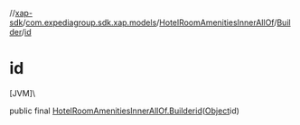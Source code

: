 //[xap-sdk](../../../../index.md)/[com.expediagroup.sdk.xap.models](../../index.md)/[HotelRoomAmenitiesInnerAllOf](../index.md)/[Builder](index.md)/[id](id.md)

# id

[JVM]\

public final [HotelRoomAmenitiesInnerAllOf.Builder](index.md)[id](id.md)([Object](https://docs.oracle.com/javase/8/docs/api/java/lang/Object.html)id)
